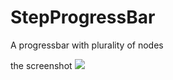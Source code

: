 # StepProgressBar
A progressbar with plurality of nodes

the screenshot 
![](https://github.com/kangyang1024/StepProgressBar/blob/master/device-2016-08-07-172541.png)
